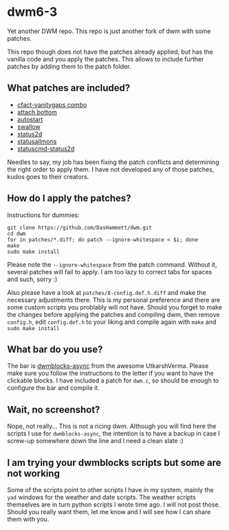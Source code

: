 # dwm6-3
Yet another DWM repo. This repo is just another fork of dwm with some patches.

This repo though does not have the patches already applied, but has the vanilla code and you apply the patches. This allows to include further patches by adding them to the patch folder. 

## What patches are included?
* [cfact-vanitygaps combo](https://dwm.suckless.org/patches/vanitygaps/)
* [attach bottom](https://dwm.suckless.org/patches/attachbottom/)
* [autostart](https://dwm.suckless.org/patches/autostart/)
* [swallow](https://dwm.suckless.org/patches/swallow/)
* [status2d](https://dwm.suckless.org/patches/status2d/)
* [statusallmons](https://dwm.suckless.org/patches/statusallmons/)
* [statuscmd-status2d](https://dwm.suckless.org/patches/statuscmd/)

Needles to say, my job has been fixing the patch conflicts and determining the right order to apply them. I have not developed any of those patches, kudos goes to their creators.

## How do I apply the patches?
Instructions for dummies:
```
git clone https://github.com/DasHammett/dwm.git
cd dwm
for in patches/*.diff; do patch --ignore-whitespace < $i; done
make
sudo make install
```
Please note the `--ignore-whitespace` from the patch command. Without it, several patches will fail to apply. I am too lazy to correct tabs for spaces and such, sorry :)

Also please have a look at `patches/8-config.def.h.diff` and make the necessary adjustments there. This is my personal preference and there are some custom scripts you problably will not have.
Should you forget to make the changes before applying the patches and compiling dwm, then remove `config.h`, edit `config.def.h` to your liking and compile again with `make` and `sudo make install`

## What bar do you use?
The bar is [dwmblocks-async](https://github.com/UtkarshVerma/dwmblocks-async) from the awesome UtkarshVerma. Please make sure you follow the instructions to the letter if you want to have the clickable blocks. I have included a patch for `dwm.c`, so should be enough to configure the bar and compile it.

## Wait, no screenshot?
Nope, not really... This is not a ricing dwm. Although you will find here the scripts I use for `dwmblocks-async`, the intention is to have a backup in case I screw-up somewhere down the line and I need a clean slate :)

## I am trying your dwmblocks scripts but some are not working
Some of the scripts point to other scripts I have in my system, mainly the `yad` windows for the weather and date scripts. The weather scripts themselves are in turn python scripts I wrote time ago. I will not post those. Should you really want them, let me know and I will see how I can share them with you.
